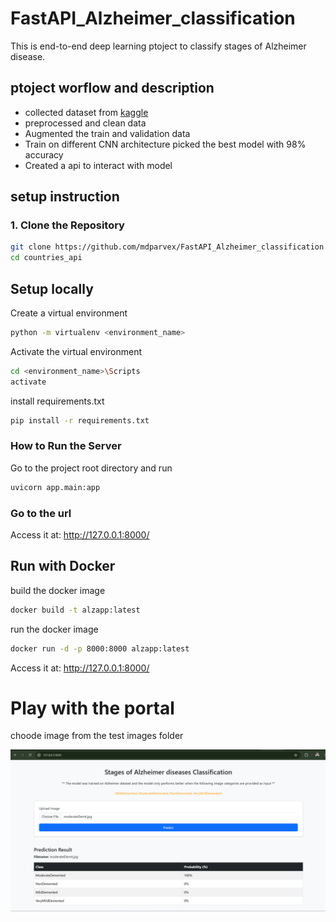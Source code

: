 # FastAPI_Alzheimer_classification
This is end-to-end deep learning ptoject to classify stages of Alzheimer disease. 

## ptoject worflow and description

- collected dataset from [kaggle](https://www.kaggle.com/datasets/uraninjo/augmented-alzheimer-mri-dataset-v2)
- preprocessed and clean data
- Augmented the train and validation data
- Train on different CNN architecture picked the best model with 98% accuracy
- Created a api to interact with model

## setup instruction

### 1. Clone the Repository

```bash
git clone https://github.com/mdparvex/FastAPI_Alzheimer_classification.git
cd countries_api
```

## Setup locally
Create a virtual environment
```bash
python -m virtualenv <environment_name>
```
Activate the virtual environment
```bash
cd <environment_name>\Scripts
activate
```
install requirements.txt
```bash
pip install -r requirements.txt
```

### How to Run the Server
Go to the project root directory and run
```bash
uvicorn app.main:app
```
### Go to the url
Access it at: http://127.0.0.1:8000/

## Run with Docker
build the docker image
```bash
docker build -t alzapp:latest
```
run the docker image
```bash
docker run -d -p 8000:8000 alzapp:latest
```

Access it at: http://127.0.0.1:8000/

# Play with the portal
choode image from the test images folder

![alt text](image.png)